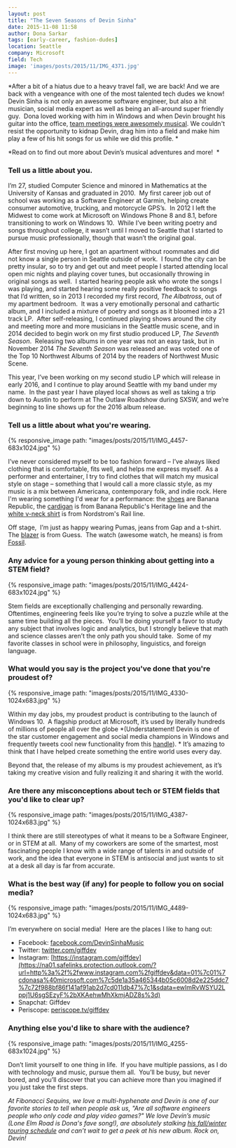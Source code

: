 ```yaml
---
layout: post
title: "The Seven Seasons of Devin Sinha"
date: 2015-11-08 11:58
author: Dona Sarkar
tags: [early-career, fashion-dudes]
location: Seattle
company: Microsoft
field: Tech
image: 'images/posts/2015/11/IMG_4371.jpg'
---
```


*After a bit of a hiatus due to a heavy travel fall, we are back! And we are back with a vengeance with one of the most talented tech dudes we know! Devin Sinha is not only an awesome software engineer, but also a hit musician, social media expert as well as being an all-around super friendly guy.  Dona loved working with him in Windows and when Devin brought his guitar into the office, [team meetings were awesomely musical](https://www.facebook.com/literati/videos/vb.2204306/10103858457941173/?type=2&theater). We couldn't resist the opportunity to kidnap Devin, drag him into a field and make him play a few of his hit songs for us while we did this profile. *

*Read on to find out more about Devin’s musical adventures and more!  *

### Tell us a little about you.

I’m 27, studied Computer Science and minored in Mathematics at the University of Kansas and graduated in 2010.  My first career job out of school was working as a Software Engineer at Garmin, helping create consumer automotive, trucking, and motorcycle GPS’s.  In 2012 I left the Midwest to come work at Microsoft on Windows Phone 8 and 8.1, before transitioning to work on Windows 10.  While I’ve been writing poetry and songs throughout college, it wasn’t until I moved to Seattle that I started to pursue music professionally, though that wasn’t the original goal.

After first moving up here, I got an apartment without roommates and did not know a single person in Seattle outside of work.  I found the city can be pretty insular, so to try and get out and meet people I started attending local open mic nights and playing cover tunes, but occasionally throwing in original songs as well.  I started hearing people ask who wrote the songs I was playing, and started hearing some really positive feedback to songs that I’d written, so in 2013 I recorded my first record, *The Albatross*, out of my apartment bedroom.  It was a very emotionally personal and cathartic album, and I included a mixture of poetry and songs as it bloomed into a 21 track LP.  After self-releasing, I continued playing shows around the city and meeting more and more musicians in the Seattle music scene, and in 2014 decided to begin work on my first studio produced LP, *The Seventh Season*.  Releasing two albums in one year was not an easy task, but in November 2014 *The Seventh Season* was released and was voted one of the Top 10 Northwest Albums of 2014 by the readers of Northwest Music Scene.

This year, I’ve been working on my second studio LP which will release in early 2016, and I continue to play around Seattle with my band under my name.  In the past year I have played local shows as well as taking a trip down to Austin to perform at The Outlaw Roadshow during SXSW, and we’re beginning to line shows up for the 2016 album release.

### Tell us a little about what you're wearing.

{% responsive_image path: "images/posts/2015/11/IMG_4457-683x1024.jpg" %}

I’ve never considered myself to be too fashion forward – I’ve always liked clothing that is comfortable, fits well, and helps me express myself.  As a performer and entertainer, I try to find clothes that will match my musical style on stage – something that I would call a more classic style, as my music is a mix between Americana, contemporary folk, and indie rock. Here I'm wearing something I'd wear for a performance: the [shoes](http://amzn.to/20EF4xP) are Banana Republic, the [cardigan](http://amzn.to/1Pw8nNJ) is from Banana Republic's Heritage line and the [white v-neck shirt](http://amzn.to/1QctxCe) is from Nordstrom's Rail line.

Off stage,  I’m just as happy wearing Pumas, jeans from Gap and a t-shirt. The [blazer](http://amzn.to/1QctIxm) is from Guess.  The watch (awesome watch, he means) is from [Fossil](http://amzn.to/20EFhAZ).

### Any advice for a young person thinking about getting into a STEM field?

{% responsive_image path: "images/posts/2015/11/IMG_4424-683x1024.jpg" %}

Stem fields are exceptionally challenging and personally rewarding.  Oftentimes, engineering feels like you’re trying to solve a puzzle while at the same time building all the pieces.  You’ll be doing yourself a favor to study any subject that involves logic and analytics, but I strongly believe that math and science classes aren’t the only path you should take.  Some of my favorite classes in school were in philosophy, linguistics, and foreign language.

### What would you say is the project you've done that you're proudest of?

{% responsive_image path: "images/posts/2015/11/IMG_4330-1024x683.jpg" %}

Within my day jobs, my proudest product is contributing to the launch of Windows 10.  A flagship product at Microsoft, it’s used by literally hundreds of millions of people all over the globe *(Understatement! Devin is one of the star customer engagement and social media champions in Windows and frequently tweets cool new functionality from this [handle](https://twitter.com/windowsinsider)). * It’s amazing to think that I have helped create something the entire world uses every day.

Beyond that, the release of my albums is my proudest achievement, as it’s taking my creative vision and fully realizing it and sharing it with the world.

### Are there any misconceptions about tech or STEM fields that you'd like to clear up?

{% responsive_image path: "images/posts/2015/11/IMG_4387-1024x683.jpg" %}

I think there are still stereotypes of what it means to be a Software Engineer, or in STEM at all.  Many of my coworkers are some of the smartest, most fascinating people I know with a wide range of talents in and outside of work, and the idea that everyone in STEM is antisocial and just wants to sit at a desk all day is far from accurate.

### What is the best way (if any) for people to follow you on social media?

{% responsive_image path: "images/posts/2015/11/IMG_4489-1024x683.jpg" %}

I’m everywhere on social media!  Here are the places I like to hang out:

- Facebook: [facebook.com/DevinSinhaMusic](https://na01.safelinks.protection.outlook.com/?url=http%3a%2f%2fwww.facebook.com%2fDevinSinhaMusic&data=01%7c01%7cdonasa%40microsoft.com%7c5de1a35a465344b05c6008d2e225ddc7%7c72f988bf86f141af91ab2d7cd011db47%7c1&sdata=Ip3cGdCdpM9RRVUgM6iHzqRchus6W71dAHMKTTGsaMI%3d)
- Twitter: [twitter.com/giffdev](https://na01.safelinks.protection.outlook.com/?url=http%3a%2f%2fwww.twitter.com%2fgiffdev&data=01%7c01%7cdonasa%40microsoft.com%7c5de1a35a465344b05c6008d2e225ddc7%7c72f988bf86f141af91ab2d7cd011db47%7c1&sdata=GrBWM2iWbMAAwruIvD0nYFo4kBV3qjsD%2fhGqzGYOwUU%3d)
- Instagram: [https://instagram.com/giffdev](https://na01.safelinks.protection.outlook.com/?url=http%3a%2f%2fwww.instagram.com%2fgiffdev&data=01%7c01%7cdonasa%40microsoft.com%7c5de1a35a465344b05c6008d2e225ddc7%7c72f988bf86f141af91ab2d7cd011db47%7c1&sdata=ewImRvWSYU2Lppj1U6sgSEzyF%2bXKAehwMhXkmjADZ8s%3d)
- Snapchat: Giffdev
- Periscope: [periscope.tv/giffdev](https://na01.safelinks.protection.outlook.com/?url=http%3a%2f%2fwww.periscope.tv%2fgiffdev&data=01%7c01%7cdonasa%40microsoft.com%7c5de1a35a465344b05c6008d2e225ddc7%7c72f988bf86f141af91ab2d7cd011db47%7c1&sdata=UqCDuU9WqO2T3uTFeR357DknwFV812d0W0KX6R2yxG8%3d)

### Anything else you'd like to share with the audience?

{% responsive_image path: "images/posts/2015/11/IMG_4255-683x1024.jpg" %}

Don’t limit yourself to one thing in life.  If you have multiple passions, as I do with technology and music, pursue them all.  You’ll be busy, but never bored, and you’ll discover that you can achieve more than you imagined if you just take the first steps.

*At Fibonacci Sequins, we love a multi-hyphenate and Devin is one of our favorite stories to tell when people ask us, "Are all software engineers people who only code and play video games?" We love Devin’s music (Lone Elm Road is Dona's fave song!), are absolutely stalking [his fall/winter touring schedule](http://www.devinsinha.com/tour-dates/) and can’t wait to get a peek at his new album. Rock on, Devin!*
